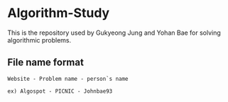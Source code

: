 # Algorithm-Study

This is the repository used by Gukyeong Jung and Yohan Bae for solving algorithmic problems.    
  

## File name format
    Website - Problem name - person`s name
    
    ex) Algospot - PICNIC - Johnbae93
